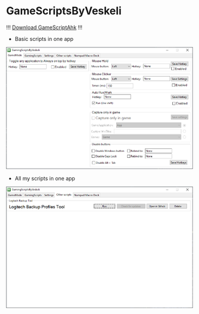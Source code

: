 # GameScriptsByVeskeli

!!! [Download GameScriptAhk](https://github.com/veskeli/GameScriptsByVeskeli/releases/download/0.3/GameScripts.ahk) !!!

+ Basic scripts in one app


![Preview](https://raw.githubusercontent.com/veskeli/GameScriptsByVeskeli/main/GamingScriptPicture.png)


+ All my scripts in one app


![Preview](https://raw.githubusercontent.com/veskeli/GameScriptsByVeskeli/main/OtherScripts.png)